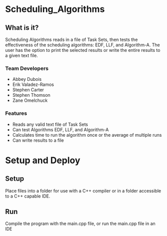 # Scheduling_Algorithms
## What is it?
Scheduling Algorithms reads in a file of Task Sets, then tests 
the effectiveness of the scheduling algorithms: EDF, LLF, and Algorithm-A.
The user has the option to print the selected results or write the 
entire results to a given text file.

### Team Developers
- Abbey Dubois
- Erik Valadez-Ramos
- Stephen Carter
- Stephen Thomson
- Zane Omelchuck

### Features
- Reads any valid text file of Task Sets
- Can test Algorithms EDF, LLF, and Algorithm-A
- Calculates time to run the algorithm once or the average of multiple runs
- Can write results to a file

# Setup and Deploy
## Setup
Place files into a folder for use with a C++ compiler or
in a folder accessible to a C++ capable IDE.

## Run
Compile the program with the main.cpp file, or run the main.cpp file in an IDE

